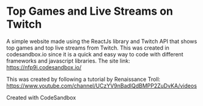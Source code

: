 # Top Games and Live Streams on Twitch
A simple website made using the ReactJs library and Twitch API that shows top games and top live streams from Twitch. This was created in codesandbox.io since it is a quick and easy way to code with different frameworks and javascript libraries. 
The site link: https://nfp9i.codesandbox.io/

This was created by following a tutorial by Renaissance Troll: https://www.youtube.com/channel/UCzYV9nBadlQdBMPP2ZuDvKA/videos

Created with CodeSandbox

